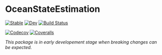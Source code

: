 # OceanStateEstimation

[![Stable](https://img.shields.io/badge/docs-stable-blue.svg)](https://gaelforget.github.io/OceanStateEstimation.jl/stable)
[![Dev](https://img.shields.io/badge/docs-dev-blue.svg)](https://gaelforget.github.io/OceanStateEstimation.jl/dev)
[![Build Status](https://travis-ci.org/gaelforget/OceanStateEstimation.jl.svg?branch=master)](https://travis-ci.org/gaelforget/OceanStateEstimation.jl)

[![Codecov](https://codecov.io/gh/gaelforget/OceanStateEstimation.jl/branch/master/graph/badge.svg)](https://codecov.io/gh/gaelforget/OceanStateEstimation.jl)
[![Coveralls](https://coveralls.io/repos/github/gaelforget/OceanStateEstimation.jl/badge.svg?branch=master)](https://coveralls.io/github/gaelforget/OceanStateEstimation.jl?branch=master)

_This package is in early developement stage when breaking changes can be expected._
